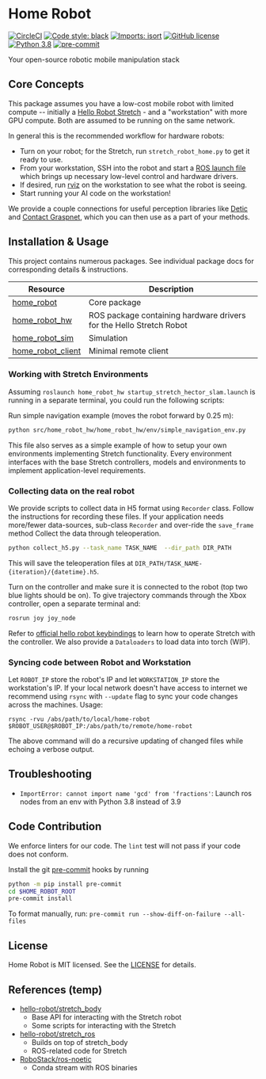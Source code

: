 # Home Robot

[![CircleCI](https://dl.circleci.com/status-badge/img/gh/facebookresearch/home-robot/tree/main.svg?style=shield)](https://dl.circleci.com/status-badge/redirect/gh/facebookresearch/home-robot/tree/main)
[![Code style: black](https://img.shields.io/badge/code%20style-black-000000.svg)](https://github.com/psf/black)
[![Imports: isort](https://img.shields.io/badge/%20imports-isort-%231674b1?style=flat&labelColor=ef8336)](https://timothycrosley.github.io/isort/)
[![GitHub license](https://img.shields.io/badge/license-MIT-blue.svg)](https://github.com/facebookresearch/home-robot/blob/main/LICENSE)
[![Python 3.8](https://img.shields.io/badge/python-3.7-blue.svg)](https://www.python.org/downloads/release/python-370/)
[![pre-commit](https://img.shields.io/badge/pre--commit-enabled-brightgreen?logo=pre-commit&logoColor=white)](https://github.com/pre-commit/pre-commit)

Your open-source robotic mobile manipulation stack

## Core Concepts

This package assumes you have a low-cost mobile robot with limited compute -- initially a [Hello Robot Stretch](hello-robot.com/) - and a "workstation" with more GPU compute. Both are assumed to be running on the same network.

In general this is the recommended workflow for hardware robots:
  - Turn on your robot; for the Stretch, run `stretch_robot_home.py` to get it ready to use.
  - From your workstation, SSH into the robot and start a [ROS launch file](http://wiki.ros.org/roslaunch) which brings up necessary low-level control and hardware drivers.
  - If desired, run [rviz](http://wiki.ros.org/rviz) on the workstation to see what the robot is seeing.
  - Start running your AI code on the workstation!

We provide a couple connections for useful perception libraries like [Detic](https://github.com/facebookresearch/Detic) and [Contact Graspnet](https://github.com/NVlabs/contact_graspnet), which you can then use as a part of your methods.

## Installation & Usage

This project contains numerous packages. See individual package docs for corresponding details & instructions.

| Resource | Description |
| -------- | ----------- |
| [home_robot](src/home_robot) | Core package |
| [home_robot_hw](src/home_robot_hw) | ROS package containing hardware drivers for the Hello Stretch Robot |
| [home_robot_sim](src/home_robot_sim) | Simulation |
| [home_robot_client](src/home_robot_client) | Minimal remote client |

### Working with Stretch Environments
Assuming `roslaunch home_robot_hw startup_stretch_hector_slam.launch` is running in a separate terminal, you could run the following scripts:

Run simple navigation example (moves the robot forward by 0.25 m): 
  ```sh
  python src/home_robot_hw/home_robot_hw/env/simple_navigation_env.py
  ```
This file also serves as a simple example of how to setup your own environments implementing Stretch functionality. Every environment interfaces with the base Stretch controllers, models and environments to implement application-level requirements.

### Collecting data on the real robot
We provide scripts to collect data in H5 format using `Recorder` class. Follow the instructions for recording these files. If your application needs more/fewer data-sources, sub-class `Recorder` and over-ride the `save_frame` method
Collect the data through teleoperation.
  ```sh
  python collect_h5.py --task_name TASK_NAME  --dir_path DIR_PATH
  ```
  This will save the teleoperation files at `DIR_PATH/TASK_NAME-{iteration}/{datetime}.h5`.

  Turn on the controller and make sure it is connected to the robot (top two blue lights should be on). To give trajectory commands through the Xbox controller, open a separate terminal and:
  ```sh
  rosrun joy joy_node
  ```
Refer to [official hello robot keybindings](https://docs.hello-robot.com/0.2/stretch-tutorials/getting_started/images/xbox.png) to learn how to operate Stretch with the controller. We also provide a `Dataloaders` to load data into torch (WIP). 

### Syncing code between Robot and Workstation

Let `ROBOT_IP` store the robot's IP and let `WORKSTATION_IP` store the workstation's IP. If your local network doesn't have access to internet we recommend using `rsync` with `--update` flag to sync your code changes across the machines. Usage:
```
rsync -rvu /abs/path/to/local/home-robot $ROBOT_USER@$ROBOT_IP:/abs/path/to/remote/home-robot
```

The above command will do a *r*ecursive *u*pdating of changed files while echoing a *v*erbose output.


## Troubleshooting 

- `ImportError: cannot import name 'gcd' from 'fractions'`: Launch ros nodes from an env with Python 3.8 instead of 3.9


## Code Contribution

We enforce linters for our code. The `lint` test will not pass if your code does not conform.

Install the git [pre-commit](https://pre-commit.com/) hooks by running
```bash
python -m pip install pre-commit
cd $HOME_ROBOT_ROOT
pre-commit install
```

To format manually, run: `pre-commit run --show-diff-on-failure --all-files`

## License
Home Robot is MIT licensed. See the [LICENSE](./LICENSE) for details.

## References (temp)

- [hello-robot/stretch_body](https://github.com/hello-robot/stretch_body)
  - Base API for interacting with the Stretch robot
  - Some scripts for interacting with the Stretch
- [hello-robot/stretch_ros](https://github.com/hello-robot/stretch_ros)
  - Builds on top of stretch_body
  - ROS-related code for Stretch
- [RoboStack/ros-noetic](https://github.com/RoboStack/ros-noetic)
  - Conda stream with ROS binaries
